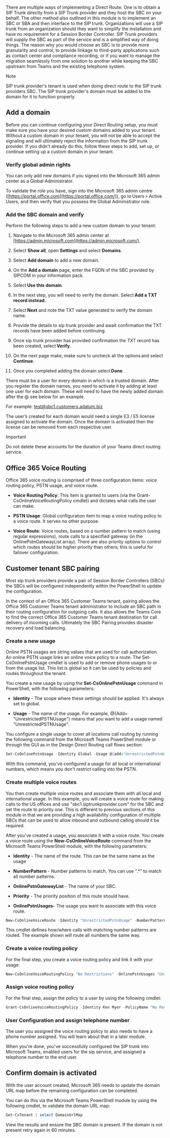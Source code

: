 There are multiple ways of implementing a Direct Route. One is to obtain a SIP Trunk directly from a SIP Trunk provider and they host the SBC on your behalf.  The other method also outlined in this module is to implement an SBC or SBA and then interface to the SIP trunk. Organizations will use a SIP trunk from an organization should they want to simplify the installation and have no requirement for a Session Border Controller. SIP Trunk providers will supply the SBC as part of the service and is a simplified way of doing things. The reason why you would choose an SBC is to provide more granularity and control, to provide linkage to third-party applications such as contact center and compliance recording, or if you want to manage the migration seamlessly from one solution to another while keeping the SBC upstream from Teams and the existing telephone system.

> [!NOTE]
> SIP trunk provider's tenant is used when doing direct route to the SIP trunk providers SBC.  The SIP trunk provider's domain must be added to the domain for it to function properly. 

## Add a domain

Before you can continue configuring your Direct Routing setup, you must make sure you have your desired custom domains added to your tenant. Without a custom domain in your tenant, you will not be able to accept the signaling and will ultimately reject the information from the SIP trunk provider.  If you didn't already do this, follow these steps to add, set up, or continue setting up a custom domain in your tenant.

### Verify global admin rights

You can only add new domains if you signed into the Microsoft 365 admin center as a Global Administrator. 

To validate the role you have, sign into the Microsoft 365 admin centre ([https://portal.office.com](https://portal.office.com/)), go to Users > Active Users, and then verify that you possess the Global Administrator role. 

### Add the SBC domain and verify

Perform the following steps to add a new custom domain to your tenant:
1. Navigate to the Microsoft 365 admin center at [https://admin.microsoft.com](https://admin.microsoft.com/).

1. Select **Show all**, open **Settings** and select **Domains**.

1. Select **Add domain** to add a new domain. 

1. On the **Add a domain** page, enter the FQDN of the SBC provided by SIPCOM in your information pack. 

1. Select **Use this domain**. 

1. In the next step, you will need to verify the domain. Select **Add a TXT record instead.** 

1. Select **Next** and note the TXT value generated to verify the domain name. 

1. Provide the details to sip trunk provider and await confirmation the TXT records have been added before continuing. 

1. Once sip trunk provider has provided confirmation the TXT record has been created, select **Verify**. 

1. On the next page make, make sure to uncheck all the options and select **Continue**. 

1. Once you completed adding the domain select **Done**. 

There must be a user for every domain in which is a trusted domain. After you register the domain names, you need to activate it by adding at least one user for each domain. These will need to have the newly added domain after the @ see below for an example.

For example: [test@sbc1.customers.adatum.biz](mailto:test@sbc1.customers.adatum.biz) 

The user’s created for each domain would need a single E3 / E5 license assigned to activate the domain. Once the domain is activated then the license can be removed from each respective user.

> [!IMPORTANT]
> Do not delete these accounts for the duration of your Teams direct routing service.

## Office 365 Voice Routing

Office 365 voice routing is comprised of three configuration items: voice routing policy, PSTN usage, and voice route.

- **Voice Routing Policy**: This item is granted to users (via the Grant-CsOnlineVoiceRoutingPolicy cmdlet) and dictates what calls the user can make.

- **PSTN Usage**: Global configuration item to map a voice routing policy to a voice route.  It serves no other purpose.

- **Voice Route**: Voice routes, based on a number pattern to match (using regular expressions), route calls to a specified gateway (in the OnlinePstnGatewayList array).  There are also priority options to control which routes should be higher priority than others; this is useful for failover configuration.

## Customer tenant SBC pairing

Most sip trunk providers provide a pair of Session Border Controllers (SBCs) the SBCs will be configured independently within the PowerShell to update the configuration.

In the context of an Office 365 Customer Teams tenant, pairing allows the Office 365 Customer Teams tenant administrator to include an SBC path in their routing configuration for outgoing calls. It also allows the Teams Core to find the correct Office 365 Customer Teams tenant destination for call delivery of incoming calls. Ultimately the SBC Pairing provides disaster recovery and load balancing.

### Create a new usage

Online PSTN usages are string values that are used for call authorization. An online PSTN usage links an online voice policy to a route. The Set-CsOnlinePstnUsage cmdlet is used to add or remove phone usages to or from the usage list. This list is global so it can be used by policies and routes throughout the tenant.

You create a new usage by using the **Set-CsOnlinePstnUsage** command in PowerShell, with the following parameters:

- **Identity** - The scope where these settings should be applied. It's always set to global.

- **Usage** - The name of the usage. For example, @{Add= "UnrestrictedPSTNUsage"} means that you want to add a usage named "UnrestrictedPSTNUsage".

You configure a single usage to cover all locations call routing by running the following command from the Microsoft Teams PowerShell module or through the GUI as in the Design Direct Routing call flows section:

```powershell
Set-CsOnlinePstnUsage -Identity Global -Usage @{add="UnrestrictedPstnUsage"}

```

With this command, you've configured a usage for all local or international numbers, which means you don't restrict calling into the PSTN.

### Create multiple voice routes

You then create multiple voice routes and associate them with all local and international usage. In this example, you will create a voice route for making calls to the US offices and use "sbc1.siptrunkprovider.com" for the SBC and set the route to priority one.  This is different to previous sections of this module in that we are providing a high availability configuration of multiple SBCs that can be used to allow inbound and outbound calling should it be required.

After you've created a usage, you associate it with a voice route. You create a voice route using the **New-CsOnlineVoiceRoute** command from the Microsoft Teams PowerShell module, with the following parameters:

- **Identity** - The name of the route. This can be the same name as the usage

- **NumberPattern** - Number patterns to match. You can use “.*” to match all number patterns.

- **OnlinePstnGatewayList** - The name of your SBC.

- **Priority** - The priority position of this route should have.

- **OnlinePstnUsages**- The usage you want to associate with this voice route.

```powershell
New-CsOnlineVoiceRoute -Identity "UnrestrictedPstnUsage" -NumberPattern ".*" -OnlinePstnGatewayList sbc1.siptrunkprovider.com -OnlinePstnUsages "UnrestrictedPstnUsage"

```

This cmdlet defines how/where calls with matching number patterns are routed. The example shown will route all numbers the same way.

### Create a voice routing policy

For the final step, you create a voice routing policy and link it with your usage:

```powershell
New-CsOnlineVoiceRoutingPolicy "No Restrictions" -OnlinePstnUsages "UnrestrictedPstnUsage"

```

### Assign voice routing policy

For the final step, assign the policy to a user by using the following cmdlet:

```powershell
Grant-CsOnlineVoiceRoutingPolicy -Identity Ken Myer -PolicyName "No Restrictions”

```

### User Configuration and assign telephone number

The user you assigned the voice routing policy to also needs to have a phone number assigned. You will learn about that in a later module.

When you're done, you've successfully configured the SIP trunk into Microsoft Teams, enabled users for the sip service, and assigned a telephone number to the end user.

## Confirm domain is activated

With the user account created, Microsoft 365 needs to update the domain URL map before the remaining configuration can be completed.

You can do this via the Microsoft Teams PowerShell module by using the following cmdlet, to validate the domain URL map:

```powershell
Get-CsTenant | select DomainUrlMap

```

View the results and ensure the SBC domain is present.  If the domain is not present retry again in 60 minutes.

